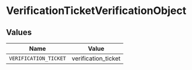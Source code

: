 # VerificationTicketVerificationObject


## Values

| Name                  | Value                 |
| --------------------- | --------------------- |
| `VERIFICATION_TICKET` | verification_ticket   |